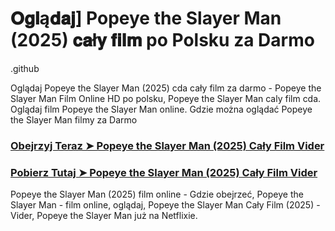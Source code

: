# 𝐎𝐠𝐥ą𝐝𝐚𝐣] Popeye the Slayer Man (2025) 𝐜𝐚ł𝐲 𝐟𝐢𝐥𝐦 po Polsku za Darmo

.github

Oglądaj Popeye the Slayer Man (2025) cda cały film za darmo - Popeye the Slayer Man Film Online HD po polsku, Popeye the Slayer Man caly film cda. Oglądaj film Popeye the Slayer Man online. Gdzie można oglądać Popeye the Slayer Man filmy za Darmo

<h3><a href="https://aaamiiin.com/pl/movie/1388366/popeye-the-slayer-man-cu-gitov">Obejrzyj Teraz ➤ Popeye the Slayer Man (2025) Cały Film Vider</a></h3>

<h3><a href="https://aaamiiin.com/pl/movie/1388366/popeye-the-slayer-man-cu-gitov">Pobierz Tutaj ➤ Popeye the Slayer Man (2025) Cały Film Vider</a></h3>

Popeye the Slayer Man (2025) film online - Gdzie obejrzeć, Popeye the Slayer Man - film online, oglądaj, Popeye the Slayer Man Cały Film (2025) - Vider, Popeye the Slayer Man już na Netflixie.

